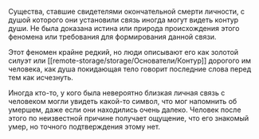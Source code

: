 Существа, ставшие свидетелями окончательной смерти личности, с душой которого они установили связь иногда могут видеть контур души. Не была доказана истина или природа происхождения этого феномена или требования для формирования данной связи.

Этот феномен крайне редкий, но люди описывают его как золотой силуэт или [[remote-storage/storage/Основатели/Контур]] дорогого им человека, как душа покидающая тело говорит последние слова перед тем как исчезнуть.

Иногда кто-то, у кого была невероятно близкая личная связь с человеком могли увидеть какой-то символ, что мог напомнить об умершем, даже если они находились очень далеко. Человек после этого по неизвестной причине получает ощущение, что его знакомый умер, но точного подтверждения этому нет.
